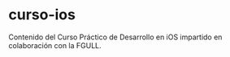 # curso-ios
Contenido del Curso Práctico de Desarrollo en iOS impartido en colaboración con la FGULL.
